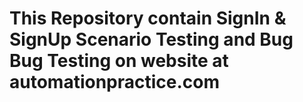# This Repository contain SignIn & SignUp Scenario Testing and Bug Bug Testing on website at automationpractice.com
